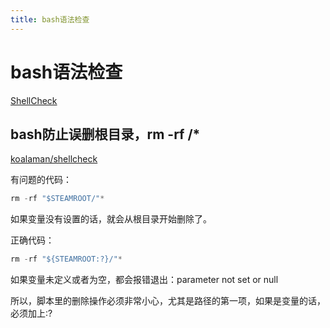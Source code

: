```yaml
---
title: bash语法检查
---
```


# bash语法检查

[ShellCheck](https://www.shellcheck.net/)

## bash防止误删根目录，rm -rf /*

[koalaman/shellcheck](https://github.com/koalaman/shellcheck/wiki/SC2115)

有问题的代码：

```cpp
rm -rf "$STEAMROOT/"*
```

如果变量没有设置的话，就会从根目录开始删除了。

正确代码：

```cpp
rm -rf "${STEAMROOT:?}/"*
```

如果变量未定义或者为空，都会报错退出：parameter not set or null

所以，脚本里的删除操作必须非常小心，尤其是路径的第一项，如果是变量的话，必须加上:?
